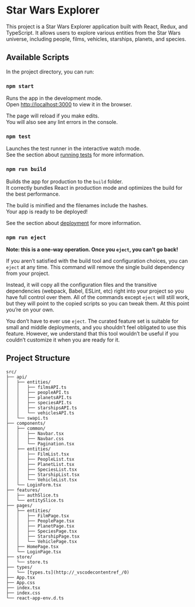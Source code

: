 # Star Wars Explorer

This project is a Star Wars Explorer application built with React, Redux, and TypeScript. It allows users to explore various entities from the Star Wars universe, including people, films, vehicles, starships, planets, and species.

## Available Scripts

In the project directory, you can run:

### `npm start`

Runs the app in the development mode.\
Open [http://localhost:3000](http://localhost:3000) to view it in the browser.

The page will reload if you make edits.\
You will also see any lint errors in the console.

### `npm test`

Launches the test runner in the interactive watch mode.\
See the section about [running tests](https://facebook.github.io/create-react-app/docs/running-tests) for more information.

### `npm run build`

Builds the app for production to the `build` folder.\
It correctly bundles React in production mode and optimizes the build for the best performance.

The build is minified and the filenames include the hashes.\
Your app is ready to be deployed!

See the section about [deployment](https://facebook.github.io/create-react-app/docs/deployment) for more information.

### `npm run eject`

**Note: this is a one-way operation. Once you `eject`, you can’t go back!**

If you aren’t satisfied with the build tool and configuration choices, you can `eject` at any time. This command will remove the single build dependency from your project.

Instead, it will copy all the configuration files and the transitive dependencies (webpack, Babel, ESLint, etc) right into your project so you have full control over them. All of the commands except `eject` will still work, but they will point to the copied scripts so you can tweak them. At this point you’re on your own.

You don’t have to ever use `eject`. The curated feature set is suitable for small and middle deployments, and you shouldn’t feel obligated to use this feature. However, we understand that this tool wouldn’t be useful if you couldn’t customize it when you are ready for it.

## Project Structure

```plaintext
src/
├── api/
│   ├── entities/
│   │   ├── filmsAPI.ts
│   │   ├── peopleAPI.ts
│   │   ├── planetsAPI.ts
│   │   ├── speciesAPI.ts
│   │   ├── starshipsAPI.ts
│   │   └── vehiclesAPI.ts
│   └── swapi.ts
├── components/
│   ├── common/
│   │   ├── Navbar.tsx
│   │   ├── Navbar.css
│   │   └── Pagination.tsx
│   ├── entities/
│   │   ├── FilmList.tsx
│   │   ├── PeopleList.tsx
│   │   ├── PlanetList.tsx
│   │   ├── SpeciesList.tsx
│   │   ├── StarshipList.tsx
│   │   └── VehicleList.tsx
│   └── LoginForm.tsx
├── features/
│   ├── authSlice.ts
│   └── entitySlice.ts
├── pages/
│   ├── entities/
│   │   ├── FilmPage.tsx
│   │   ├── PeoplePage.tsx
│   │   ├── PlanetPage.tsx
│   │   ├── SpeciesPage.tsx
│   │   ├── StarshipPage.tsx
│   │   └── VehiclePage.tsx
│   ├── HomePage.tsx
│   └── LoginPage.tsx
├── store/
│   └── store.ts
├── types/
│   └── [types.ts](http://_vscodecontentref_/0)
├── App.tsx
├── App.css
├── index.tsx
├── index.css
└── react-app-env.d.ts